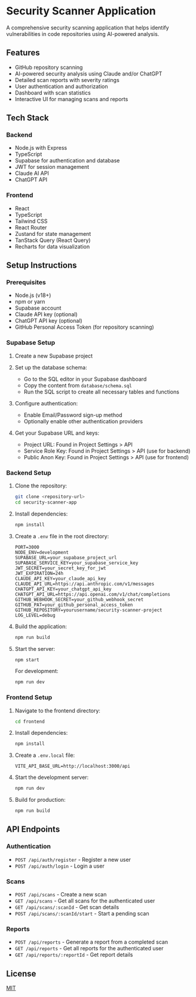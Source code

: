 # Security Scanner Application

A comprehensive security scanning application that helps identify vulnerabilities in code repositories using AI-powered analysis.

## Features

- GitHub repository scanning
- AI-powered security analysis using Claude and/or ChatGPT
- Detailed scan reports with severity ratings
- User authentication and authorization
- Dashboard with scan statistics
- Interactive UI for managing scans and reports

## Tech Stack

### Backend
- Node.js with Express
- TypeScript
- Supabase for authentication and database
- JWT for session management
- Claude AI API
- ChatGPT API

### Frontend
- React
- TypeScript
- Tailwind CSS
- React Router
- Zustand for state management
- TanStack Query (React Query)
- Recharts for data visualization

## Setup Instructions

### Prerequisites
- Node.js (v18+)
- npm or yarn
- Supabase account
- Claude API key (optional)
- ChatGPT API key (optional)
- GitHub Personal Access Token (for repository scanning)

### Supabase Setup

1. Create a new Supabase project
2. Set up the database schema:
   - Go to the SQL editor in your Supabase dashboard
   - Copy the content from `database/schema.sql`
   - Run the SQL script to create all necessary tables and functions

3. Configure authentication:
   - Enable Email/Password sign-up method
   - Optionally enable other authentication providers

4. Get your Supabase URL and keys:
   - Project URL: Found in Project Settings > API
   - Service Role Key: Found in Project Settings > API (use for backend)
   - Public Anon Key: Found in Project Settings > API (use for frontend)

### Backend Setup

1. Clone the repository:
   ```bash
   git clone <repository-url>
   cd security-scanner-app
   ```

2. Install dependencies:
   ```bash
   npm install
   ```

3. Create a `.env` file in the root directory:
   ```
   PORT=3000
   NODE_ENV=development
   SUPABASE_URL=your_supabase_project_url
   SUPABASE_SERVICE_KEY=your_supabase_service_key
   JWT_SECRET=your_secret_key_for_jwt
   JWT_EXPIRATION=24h
   CLAUDE_API_KEY=your_claude_api_key
   CLAUDE_API_URL=https://api.anthropic.com/v1/messages
   CHATGPT_API_KEY=your_chatgpt_api_key
   CHATGPT_API_URL=https://api.openai.com/v1/chat/completions
   GITHUB_WEBHOOK_SECRET=your_github_webhook_secret
   GITHUB_PAT=your_github_personal_access_token
   GITHUB_REPOSITORY=yourusername/security-scanner-project
   LOG_LEVEL=debug
   ```

4. Build the application:
   ```bash
   npm run build
   ```

5. Start the server:
   ```bash
   npm start
   ```

   For development:
   ```bash
   npm run dev
   ```

### Frontend Setup

1. Navigate to the frontend directory:
   ```bash
   cd frontend
   ```

2. Install dependencies:
   ```bash
   npm install
   ```

3. Create a `.env.local` file:
   ```
   VITE_API_BASE_URL=http://localhost:3000/api
   ```

4. Start the development server:
   ```bash
   npm run dev
   ```

5. Build for production:
   ```bash
   npm run build
   ```

## API Endpoints

### Authentication
- `POST /api/auth/register` - Register a new user
- `POST /api/auth/login` - Login a user

### Scans
- `POST /api/scans` - Create a new scan
- `GET /api/scans` - Get all scans for the authenticated user
- `GET /api/scans/:scanId` - Get scan details
- `POST /api/scans/:scanId/start` - Start a pending scan

### Reports
- `POST /api/reports` - Generate a report from a completed scan
- `GET /api/reports` - Get all reports for the authenticated user
- `GET /api/reports/:reportId` - Get report details

## License

[MIT](LICENSE)